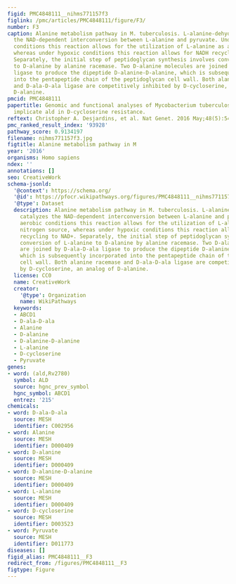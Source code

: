 ```yaml
---
figid: PMC4848111__nihms771157f3
figlink: /pmc/articles/PMC4848111/figure/F3/
number: F3
caption: Alanine metabolism pathway in M. tuberculosis. L-alanine-dehydrogenase catalyzes
  the NAD-dependent interconversion between L-alanine and pyruvate. Under aerobic
  conditions this reaction allows for the utilization of L-alanine as a nitrogen source,
  whereas under hypoxic conditions this reaction allows for NADH recycling to NAD+.
  Separately, the initial step of peptidoglycan synthesis involves conversion of L-alanine
  to D-alanine by alanine racemase. Two D-alanine molecules are joined by D-ala-D-ala
  ligase to produce the dipeptide D-alanine-D-alanine, which is subsequently incorporated
  into the pentapeptide chain of the peptidoglycan cell wall. Both alanine racemase
  and D-ala-D-ala ligase are competitively inhibited by D-cycloserine, an analog of
  D-alanine.
pmcid: PMC4848111
papertitle: Genomic and functional analyses of Mycobacterium tuberculosis strains
  implicate ald in D-cycloserine resistance.
reftext: Christopher A. Desjardins, et al. Nat Genet. 2016 May;48(5):544-551.
pmc_ranked_result_index: '93928'
pathway_score: 0.9134197
filename: nihms771157f3.jpg
figtitle: Alanine metabolism pathway in M
year: '2016'
organisms: Homo sapiens
ndex: ''
annotations: []
seo: CreativeWork
schema-jsonld:
  '@context': https://schema.org/
  '@id': https://pfocr.wikipathways.org/figures/PMC4848111__nihms771157f3.html
  '@type': Dataset
  description: Alanine metabolism pathway in M. tuberculosis. L-alanine-dehydrogenase
    catalyzes the NAD-dependent interconversion between L-alanine and pyruvate. Under
    aerobic conditions this reaction allows for the utilization of L-alanine as a
    nitrogen source, whereas under hypoxic conditions this reaction allows for NADH
    recycling to NAD+. Separately, the initial step of peptidoglycan synthesis involves
    conversion of L-alanine to D-alanine by alanine racemase. Two D-alanine molecules
    are joined by D-ala-D-ala ligase to produce the dipeptide D-alanine-D-alanine,
    which is subsequently incorporated into the pentapeptide chain of the peptidoglycan
    cell wall. Both alanine racemase and D-ala-D-ala ligase are competitively inhibited
    by D-cycloserine, an analog of D-alanine.
  license: CC0
  name: CreativeWork
  creator:
    '@type': Organization
    name: WikiPathways
  keywords:
  - ABCD1
  - D-ala-D-ala
  - Alanine
  - D-alanine
  - D-alanine-D-alanine
  - L-alanine
  - D-cycloserine
  - Pyruvate
genes:
- word: (ald,Rv2780)
  symbol: ALD
  source: hgnc_prev_symbol
  hgnc_symbol: ABCD1
  entrez: '215'
chemicals:
- word: D-ala-D-ala
  source: MESH
  identifier: C002956
- word: Alanine
  source: MESH
  identifier: D000409
- word: D-alanine
  source: MESH
  identifier: D000409
- word: D-alanine-D-alanine
  source: MESH
  identifier: D000409
- word: L-alanine
  source: MESH
  identifier: D000409
- word: D-cycloserine
  source: MESH
  identifier: D003523
- word: Pyruvate
  source: MESH
  identifier: D011773
diseases: []
figid_alias: PMC4848111__F3
redirect_from: /figures/PMC4848111__F3
figtype: Figure
---
```

